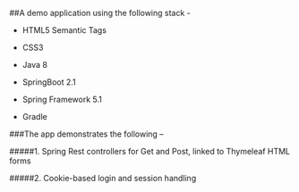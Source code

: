 ##A demo application using the following stack  -

- HTML5 Semantic Tags

- CSS3

- Java 8

- SpringBoot 2.1

- Spring Framework 5.1

- Gradle


###The app demonstrates the following –

#####1. Spring Rest controllers for Get and Post, linked to Thymeleaf HTML forms

#####2. Cookie-based login and session handling